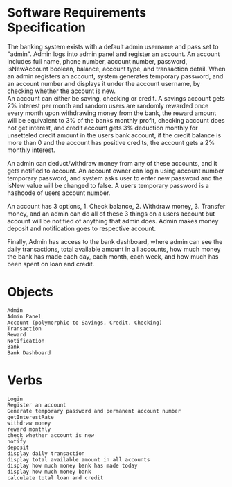 # Software Requirements Specification
The banking system exists with a default admin username and pass set to "admin". Admin logs into admin panel and register an account.  An account includes full name, phone number, account number, password, isNewAccount boolean, balance, account type, and transaction detail. When an admin registers an account, system generates temporary password, and an account number and displays it under the account username, by checking whether the account is new.  
An account can either be saving, checking or credit. A savings account gets 2% interest per month and random users are randomly rewarded once every month upon withdrawing money from the bank, the reward amount will be equivalent to 3% of the banks monthly profit, checking account does not get interest, and credit account gets 3% deduction monthly for unsetteled credit amount in the users bank account, if the credit balance is more than 0 and the account has positive credits, the account gets a 2% monthly interest.

An admin can deduct/withdraw money from any of these accounts, and it gets notified to account. An account owner can login using account number temporary password, and system asks user to enter new password and the isNew value will be changed to false. A users temporary password is a hashcode of users account number.

An account has 3 options, 1. Check balance, 2. Withdraw money, 3. Transfer money, and an admin can do all of these 3 things on a users account but account will be notified of anything that admin does. Admin makes money deposit and notification goes to respective account.

Finally, Admin has access to the bank dashboard, where admin can see the daily transactions, total available amount in all accounts, how much money the bank has made each day, each month, each week, and how much has been spent on loan and credit.
# Objects
	Admin
	Admin Panel
	Account (polymorphic to Savings, Credit, Checking)
	Transaction
	Reward
	Notification
	Bank 
	Bank Dashboard
# Verbs
	Login 
	Register an account
	Generate temporary password and permanent account number
	getInterestRate
	withdraw money
	reward monthly
	check whether account is new
	notify
	deposit
	display daily transaction
	display total available amount in all accounts
	display how much money bank has made today
	display how much money bank 
	calculate total loan and credit



